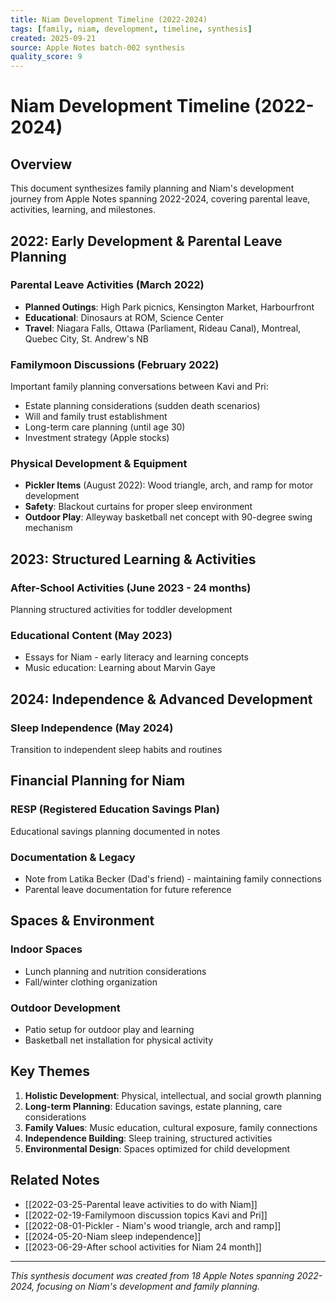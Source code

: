 ```yaml
---
title: Niam Development Timeline (2022-2024)
tags: [family, niam, development, timeline, synthesis]
created: 2025-09-21
source: Apple Notes batch-002 synthesis
quality_score: 9
---
```


# Niam Development Timeline (2022-2024)

## Overview
This document synthesizes family planning and Niam's development journey from Apple Notes spanning 2022-2024, covering parental leave, activities, learning, and milestones.

## 2022: Early Development & Parental Leave Planning

### Parental Leave Activities (March 2022)
- **Planned Outings**: High Park picnics, Kensington Market, Harbourfront
- **Educational**: Dinosaurs at ROM, Science Center
- **Travel**: Niagara Falls, Ottawa (Parliament, Rideau Canal), Montreal, Quebec City, St. Andrew's NB

### Familymoon Discussions (February 2022)
Important family planning conversations between Kavi and Pri:
- Estate planning considerations (sudden death scenarios)
- Will and family trust establishment
- Long-term care planning (until age 30)
- Investment strategy (Apple stocks)

### Physical Development & Equipment
- **Pickler Items** (August 2022): Wood triangle, arch, and ramp for motor development
- **Safety**: Blackout curtains for proper sleep environment
- **Outdoor Play**: Alleyway basketball net concept with 90-degree swing mechanism

## 2023: Structured Learning & Activities

### After-School Activities (June 2023 - 24 months)
Planning structured activities for toddler development

### Educational Content (May 2023)
- Essays for Niam - early literacy and learning concepts
- Music education: Learning about Marvin Gaye

## 2024: Independence & Advanced Development

### Sleep Independence (May 2024)
Transition to independent sleep habits and routines

## Financial Planning for Niam

### RESP (Registered Education Savings Plan)
Educational savings planning documented in notes

### Documentation & Legacy
- Note from Latika Becker (Dad's friend) - maintaining family connections
- Parental leave documentation for future reference

## Spaces & Environment

### Indoor Spaces
- Lunch planning and nutrition considerations
- Fall/winter clothing organization

### Outdoor Development
- Patio setup for outdoor play and learning
- Basketball net installation for physical activity

## Key Themes

1. **Holistic Development**: Physical, intellectual, and social growth planning
2. **Long-term Planning**: Education savings, estate planning, care considerations
3. **Family Values**: Music education, cultural exposure, family connections
4. **Independence Building**: Sleep training, structured activities
5. **Environmental Design**: Spaces optimized for child development

## Related Notes
- [[2022-03-25-Parental leave activities to do with Niam]]
- [[2022-02-19-Familymoon discussion topics Kavi and Pri]]
- [[2022-08-01-Pickler - Niam's wood triangle, arch and ramp]]
- [[2024-05-20-Niam sleep independence]]
- [[2023-06-29-After school activities for Niam 24 month]]

---
*This synthesis document was created from 18 Apple Notes spanning 2022-2024, focusing on Niam's development and family planning.*